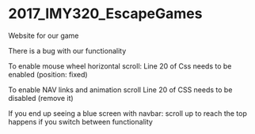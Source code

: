 # 2017_IMY320_EscapeGames
Website for our game

There is a bug with our functionality

To enable mouse wheel horizontal scroll:
  Line 20 of Css needs to be enabled (position: fixed)
  
To enable NAV links and animation scroll
  Line 20 of CSS needs to be disabled (remove it)
  
 If you end up seeing a blue screen with navbar:
  scroll up to reach the top
  happens if you switch between functionality
